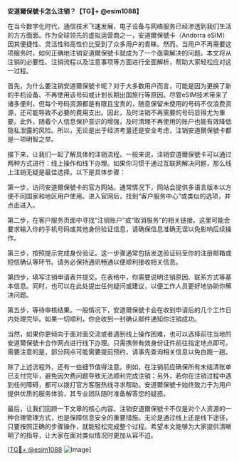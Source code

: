 **安道爾保號卡怎么注销？【TG💪+ @esim1088】**

在当今数字化时代，通信技术飞速发展，电子设备与网络服务已经渗透到我们生活的方方面面。作为全球领先的虚拟运营商之一，安道爾保號卡（Andorra eSIM）因其便捷性、灵活性和高性价比受到了众多用户的青睐。然而，当用户不再需要这项服务时，如何正确地注销安道爾保號卡就成为了一个亟需解决的问题。本文将从注销的必要性、注销流程以及注意事项等方面进行全面解析，帮助大家轻松应对这一过程。

首先，为什么要注销安道爾保號卡呢？对于大多数用户而言，可能是因为更换了新的手机设备、不再使用该号码或计划长期出国旅行等原因。尽管eSIM技术带来了诸多便利，但每个号码资源都是有限且宝贵的，随意保留未使用的号码不仅浪费资源，还可能导致不必要的费用支出。因此，及时注销不再需要的号码显得尤为重要。此外，随着个人信息保护意识的增强，及时清理不再使用的账户也能有效降低隐私泄露的风险。所以，无论是出于经济考量还是安全考虑，注销安道爾保號卡都是一项明智之举。

接下来，让我们一起了解具体的注销流程。一般来说，注销安道爾保號卡可以通过两种方式进行：线上操作和线下办理。如果你习惯于通过互联网解决问题，那么线上注销无疑是最佳选择。以下是具体步骤：

第一步，访问安道爾保號卡的官方网站。通常情况下，网站会提供多语言版本以方便不同国家和地区用户使用。进入官网后，找到“客户服务中心”或类似的选项，并点击进入。

第二步，在客户服务页面中寻找“注销账户”或“取消服务”的相关链接。这里可能会要求输入你的手机号码或其他身份验证信息，请确保信息准确无误以免影响后续操作。

第三步，按照提示完成身份验证。这一步骤通常包括发送验证码至你的注册邮箱或短信确认等环节。请务必保持通讯畅通以便顺利接收相关信息。

第四步，填写注销申请表并提交。在表格中，你需要说明注销原因、联系方式等基本信息。同时，也可以在此处提出任何疑问或建议，以便工作人员更好地协助你解决问题。

第五步，等待审核结果。一般情况下，安道爾保號卡会在收到申请后的几个工作日内处理完毕。如果一切顺利，你会收到一封确认邮件通知你注销成功。

当然，如果你更倾向于面对面交流或者遇到线上操作困难，也可以选择前往当地的安道爾保號卡合作网点进行线下办理。只需携带有效身份证件前往指定地点即可。需要注意的是，部分网点可能需要提前预约，请事先查询相关信息以免白跑一趟。

除了上述流程外，还有一些细节值得注意。例如，在注销前应确保所有未结清账单已支付完毕，避免因欠费问题导致无法顺利完成注销；另外，若你在注销过程中遇到任何障碍，都可以拨打官方客服热线寻求帮助。安道爾保號卡始终致力于为用户提供优质的服务体验，其专业团队随时准备解答您的疑惑。

最后，让我们回顾一下文章的核心内容。注销安道爾保號卡不仅是对个人资源的一种合理管理方式，也是保障信息安全的重要措施。无论是通过线上还是线下途径，只要按照正确的步骤操作，就能轻松完成整个过程。希望本文能够为大家提供清晰明了的指导，让大家在面对类似情况时更加从容不迫。

[[TG💪+ @esim1088](https://t.me/s/esim1088) ![Image](https://i.postimg.cc/4NQfJmqS/Snipaste-2025-05-13-00-14-12.png)]